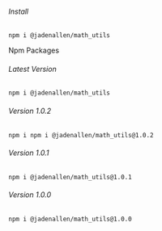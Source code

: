 ###### Install
    npm i @jadenallen/math_utils

Npm Packages
###### Latest Version
    npm i @jadenallen/math_utils
###### Version 1.0.2
    npm i npm i @jadenallen/math_utils@1.0.2
###### Version 1.0.1
    npm i @jadenallen/math_utils@1.0.1
###### Version 1.0.0
    npm i @jadenallen/math_utils@1.0.0
   